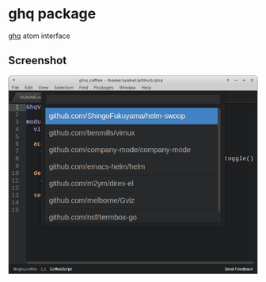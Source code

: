 # ghq package

[ghq](https://github.com/motemen/ghq) atom interface

## Screenshot

![screenshot](image/atom-ghq.png)
